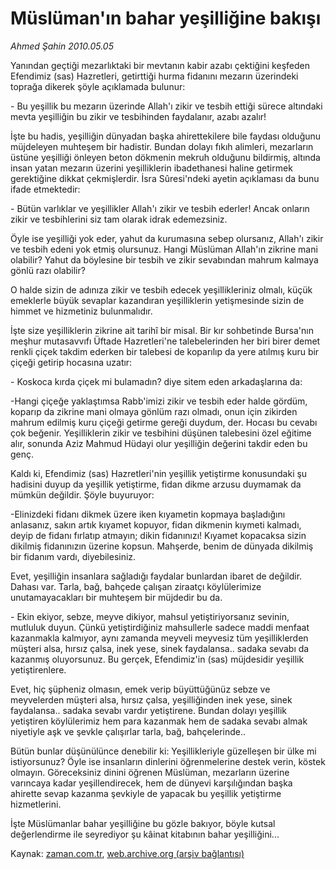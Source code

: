 # Müslüman'ın bahar yeşilliğine bakışı

*Ahmed Şahin 2010.05.05*

<tr><td class="metin" colspan="2" style="padding-top: 20px; padding-left: 5px; ">Yanından geçtiği mezarlıktaki bir mevtanın kabir azabı çektiğini keşfeden Efendimiz (sas) Hazretleri, getirttiği hurma fidanını mezarın üzerindeki toprağa dikerek şöyle açıklamada bulunur:</td></tr><tr><td class="metin" colspan="2" style="padding-top: 20px; padding-left: 5px; "><p>- Bu yeşillik bu mezarın üzerinde Allah'ı zikir ve tesbih ettiği sürece altındaki mevta yeşilliğin bu zikir ve tesbihinden faydalanır, azabı azalır!
<p>İşte bu hadis, yeşilliğin dünyadan başka ahirettekilere bile faydası olduğunu müjdeleyen muhteşem bir hadistir. Bundan dolayı fıkıh alimleri, mezarların üstüne yeşilliği önleyen beton dökmenin mekruh olduğunu bildirmiş, altında insan yatan mezarın üzerini yeşilliklerin ibadethanesi haline getirmek gerektiğine dikkat çekmişlerdir. İsra Sûresi'ndeki ayetin açıklaması da bunu ifade etmektedir:
<p>- Bütün varlıklar ve yeşillikler Allah'ı zikir ve tesbih ederler! Ancak onların zikir ve tesbihlerini siz tam olarak idrak edemezsiniz.
<p>Öyle ise yeşilliği yok eder, yahut da kurumasına sebep olursanız, Allah'ı zikir ve tesbih edeni yok etmiş olursunuz. Hangi Müslüman Allah'ın zikrine mani olabilir? Yahut da böylesine bir tesbih ve zikir sevabından mahrum kalmaya gönlü razı olabilir?
<p>O halde sizin de adınıza zikir ve tesbih edecek yeşillikleriniz olmalı, küçük emeklerle büyük sevaplar kazandıran yeşilliklerin yetişmesinde sizin de himmet ve hizmetiniz bulunmalıdır.
<p>İşte size yeşilliklerin zikrine ait tarihî bir misal. Bir kır sohbetinde Bursa'nın meşhur mutasavvıfı Üftade Hazretleri'ne talebelerinden her biri birer demet renkli çiçek takdim ederken bir talebesi de koparılıp da yere atılmış kuru bir çiçeği getirip hocasına uzatır:
<p>- Koskoca kırda çiçek mi bulamadın? diye sitem eden arkadaşlarına da:
<p>-Hangi çiçeğe yaklaştımsa Rabb'imizi zikir ve tesbih eder halde gördüm, koparıp da zikrine mani olmaya gönlüm razı olmadı, onun için zikirden mahrum edilmiş kuru çiçeği getirme gereği duydum, der. Hocası bu cevabı çok beğenir. Yeşilliklerin zikir ve tesbihini düşünen talebesini özel eğitime alır, sonunda Aziz Mahmud Hüdayi olur yeşilliğin değerini takdir eden bu genç.
<p>Kaldı ki, Efendimiz (sas) Hazretleri'nin yeşillik yetiştirme konusundaki şu hadisini duyup da yeşillik yetiştirme, fidan dikme arzusu duymamak da mümkün değildir. Şöyle buyuruyor:
<p>-Elinizdeki fidanı dikmek üzere iken kıyametin kopmaya başladığını anlasanız, sakın artık kıyamet kopuyor, fidan dikmenin kıymeti kalmadı, deyip de fidanı fırlatıp atmayın; dikin fidanınızı! Kıyamet kopacaksa sizin dikilmiş fidanınızın üzerine kopsun. Mahşerde, benim de dünyada dikilmiş bir fidanım vardı, diyebilesiniz.
<p>Evet, yeşilliğin insanlara sağladığı faydalar bunlardan ibaret de değildir. Dahası var. Tarla, bağ, bahçede çalışan ziraatçı köylülerimize unutamayacakları bir muhteşem bir müjdedir bu da.
<p>- Ekin ekiyor, sebze, meyve dikiyor, mahsul yetiştiriyorsanız sevinin, mutluluk duyun. Çünkü yetiştirdiğiniz mahsullerle sadece maddi menfaat kazanmakla kalmıyor, aynı zamanda meyveli meyvesiz tüm yeşilliklerden müşteri alsa, hırsız çalsa, inek yese, sinek faydalansa.. sadaka sevabı da kazanmış oluyorsunuz. Bu gerçek, Efendimiz'in (sas) müjdesidir yeşillik yetiştirenlere.
<p>Evet, hiç şüpheniz olmasın, emek verip büyüttüğünüz sebze ve meyvelerden müşteri alsa, hırsız çalsa, yeşilliğinden inek yese, sinek faydalansa.. sadaka sevabı vardır yetiştirene. Bundan dolayı yeşillik yetiştiren köylülerimiz hem para kazanmak hem de sadaka sevabı almak niyetiyle aşk ve şevkle çalışırlar tarla, bağ, bahçelerinde..
<p>Bütün bunlar düşünülünce denebilir ki: Yeşillikleriyle güzelleşen bir ülke mi istiyorsunuz? Öyle ise insanların dinlerini öğrenmelerine destek verin, köstek olmayın. Göreceksiniz dinini öğrenen Müslüman, mezarların üzerine varıncaya kadar yeşillendirecek, hem de dünyevi karşılığından başka ahirette sevap kazanma şevkiyle de yapacak bu yeşillik yetiştirme hizmetlerini.
<p>İşte Müslümanlar bahar yeşilliğine bu gözle bakıyor, böyle kutsal değerlendirme ile seyrediyor şu kâinat kitabının bahar yeşilliğini... <br/></p></p></p></p></p></p></p></p></p></p></p></p></p></p></p></td></tr>

Kaynak: [zaman.com.tr](http://zaman.com.tr/yazar.do?yazino=980464), [web.archive.org (arşiv bağlantısı)](http://web.archive.org/web/20100514034100/http://www.zaman.com.tr:80/yazar.do?yazino=980464)
